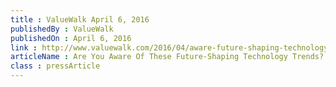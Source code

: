 ```yaml
---
title : ValueWalk April 6, 2016
publishedBy : ValueWalk
publishedOn : April 6, 2016
link : http://www.valuewalk.com/2016/04/aware-future-shaping-technology-trends/
articleName : Are You Aware Of These Future-Shaping Technology Trends?
class : pressArticle
---
```

